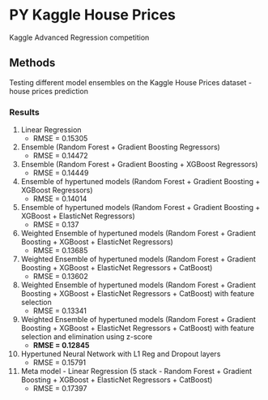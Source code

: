 # PY Kaggle House Prices
 Kaggle Advanced Regression competition

## Methods

Testing different model ensembles on the Kaggle House Prices dataset - house prices prediction

### Results

1. Linear Regression
    - RMSE = 0.15305
2. Ensemble (Random Forest + Gradient Boosting Regressors)
    - RMSE = 0.14472
3. Ensemble (Random Forest + Gradient Boosting + XGBoost Regressors)
    - RMSE = 0.14449
4. Ensemble of hypertuned models (Random Forest + Gradient Boosting + XGBoost Regressors)
    - RMSE = 0.14014
5. Ensemble of hypertuned models (Random Forest + Gradient Boosting + XGBoost + ElasticNet Regressors)
   - RMSE = 0.137
6. Weighted Ensemble of hypertuned models (Random Forest + Gradient Boosting + XGBoost + ElasticNet Regressors)
   - RMSE = 0.13685
7. Weighted Ensemble of hypertuned models (Random Forest + Gradient Boosting + XGBoost + ElasticNet Regressors + CatBoost)
   - RMSE = 0.13602
8. Weighted Ensemble of hypertuned models (Random Forest + Gradient Boosting + XGBoost + ElasticNet Regressors + CatBoost) with feature selection
   - RMSE = 0.13341
9. Weighted Ensemble of hypertuned models (Random Forest + Gradient Boosting + XGBoost + ElasticNet Regressors + CatBoost) with feature selection and elimination using z-score
   - **RMSE = 0.12845**
10. Hypertuned Neural Network with L1 Reg and Dropout layers
    - RMSE = 0.15791
11. Meta model - Linear Regression (5 stack - Random Forest + Gradient Boosting + XGBoost + ElasticNet Regressors + CatBoost)
    - RMSE = 0.17397
   
